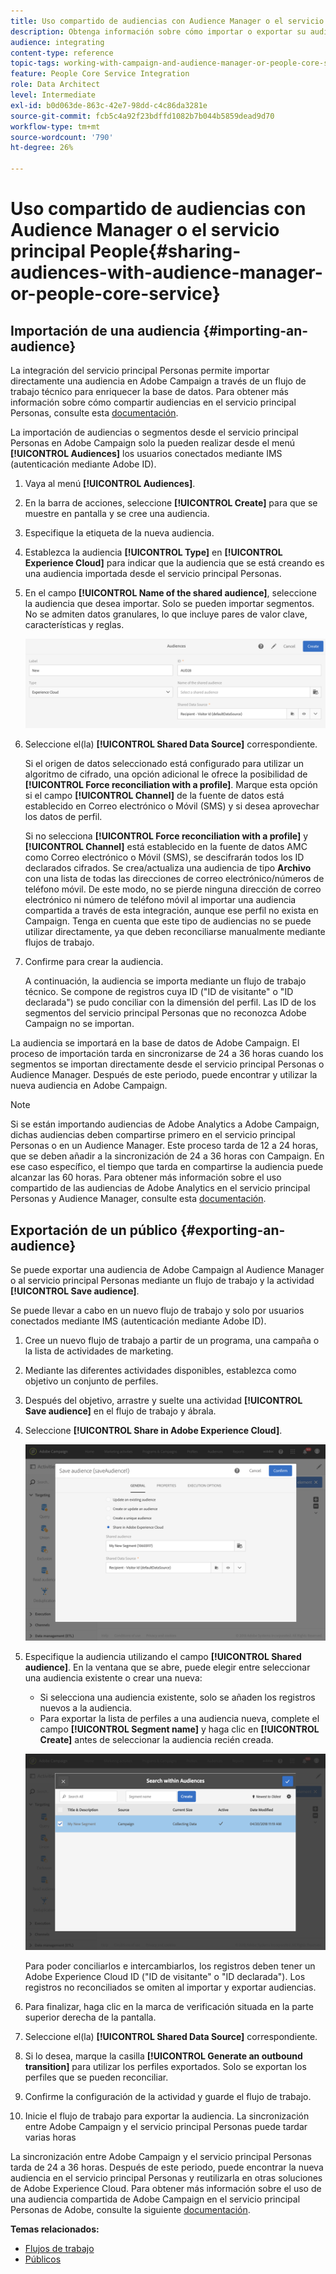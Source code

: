 ```yaml
---
title: Uso compartido de audiencias con Audience Manager o el servicio principal People
description: Obtenga información sobre cómo importar o exportar su audiencia dentro de las distintas soluciones de Adobe Experience Cloud.
audience: integrating
content-type: reference
topic-tags: working-with-campaign-and-audience-manager-or-people-core-service
feature: People Core Service Integration
role: Data Architect
level: Intermediate
exl-id: b0d063de-863c-42e7-98dd-c4c86da3281e
source-git-commit: fcb5c4a92f23bdffd1082b7b044b5859dead9d70
workflow-type: tm+mt
source-wordcount: '790'
ht-degree: 26%

---
```


# Uso compartido de audiencias con Audience Manager o el servicio principal People{#sharing-audiences-with-audience-manager-or-people-core-service}

## Importación de una audiencia {#importing-an-audience}

La integración del servicio principal Personas permite importar directamente una audiencia en Adobe Campaign a través de un flujo de trabajo técnico para enriquecer la base de datos. Para obtener más información sobre cómo compartir audiencias en el servicio principal Personas, consulte esta [documentación](https://experienceleague.adobe.com/docs/analytics/components/segmentation/segmentation-workflow/seg-publish.html?lang=es).

La importación de audiencias o segmentos desde el servicio principal Personas en Adobe Campaign solo la pueden realizar desde el menú **[!UICONTROL Audiences]** los usuarios conectados mediante IMS (autenticación mediante Adobe ID).

1. Vaya al menú **[!UICONTROL Audiences]**.
1. En la barra de acciones, seleccione **[!UICONTROL Create]** para que se muestre en pantalla y se cree una audiencia.
1. Especifique la etiqueta de la nueva audiencia.
1. Establezca la audiencia **[!UICONTROL Type]** en **[!UICONTROL Experience Cloud]** para indicar que la audiencia que se está creando es una audiencia importada desde el servicio principal Personas.
1. En el campo **[!UICONTROL Name of the shared audience]**, seleccione la audiencia que desea importar. Solo se pueden importar segmentos. No se admiten datos granulares, lo que incluye pares de valor clave, características y reglas.

   ![](assets/aam_import_audience.png)

1. Seleccione el(la) **[!UICONTROL Shared Data Source]** correspondiente.

   Si el origen de datos seleccionado está configurado para utilizar un algoritmo de cifrado, una opción adicional le ofrece la posibilidad de **[!UICONTROL Force reconciliation with a profile]**. Marque esta opción si el campo **[!UICONTROL Channel]** de la fuente de datos está establecido en Correo electrónico o Móvil (SMS) y si desea aprovechar los datos de perfil.

   Si no selecciona **[!UICONTROL Force reconciliation with a profile]** y **[!UICONTROL Channel]** está establecido en la fuente de datos AMC como Correo electrónico o Móvil (SMS), se descifrarán todos los ID declarados cifrados. Se crea/actualiza una audiencia de tipo **Archivo** con una lista de todas las direcciones de correo electrónico/números de teléfono móvil. De este modo, no se pierde ninguna dirección de correo electrónico ni número de teléfono móvil al importar una audiencia compartida a través de esta integración, aunque ese perfil no exista en Campaign. Tenga en cuenta que este tipo de audiencias no se puede utilizar directamente, ya que deben reconciliarse manualmente mediante flujos de trabajo.

1. Confirme para crear la audiencia.

   A continuación, la audiencia se importa mediante un flujo de trabajo técnico. Se compone de registros cuya ID (&quot;ID de visitante&quot; o &quot;ID declarada&quot;) se pudo conciliar con la dimensión del perfil. Las ID de los segmentos del servicio principal Personas que no reconozca Adobe Campaign no se importan.

La audiencia se importará en la base de datos de Adobe Campaign. El proceso de importación tarda en sincronizarse de 24 a 36 horas cuando los segmentos se importan directamente desde el servicio principal Personas o Audience Manager. Después de este periodo, puede encontrar y utilizar la nueva audiencia en Adobe Campaign.

>[!NOTE]
>
>Si se están importando audiencias de Adobe Analytics a Adobe Campaign, dichas audiencias deben compartirse primero en el servicio principal Personas o en un Audience Manager. Este proceso tarda de 12 a 24 horas, que se deben añadir a la sincronización de 24 a 36 horas con Campaign. En ese caso específico, el tiempo que tarda en compartirse la audiencia puede alcanzar las 60 horas. Para obtener más información sobre el uso compartido de las audiencias de Adobe Analytics en el servicio principal Personas y Audience Manager, consulte esta [documentación](https://experienceleague.adobe.com/docs/analytics/components/segmentation/segmentation-workflow/seg-publish.html?lang=es).

## Exportación de un público {#exporting-an-audience}

Se puede exportar una audiencia de Adobe Campaign al Audience Manager o al servicio principal Personas mediante un flujo de trabajo y la actividad **[!UICONTROL Save audience]**.

Se puede llevar a cabo en un nuevo flujo de trabajo y solo por usuarios conectados mediante IMS (autenticación mediante Adobe ID).

1. Cree un nuevo flujo de trabajo a partir de un programa, una campaña o la lista de actividades de marketing.
1. Mediante las diferentes actividades disponibles, establezca como objetivo un conjunto de perfiles.
1. Después del objetivo, arrastre y suelte una actividad **[!UICONTROL Save audience]** en el flujo de trabajo y ábrala.
1. Seleccione **[!UICONTROL Share in Adobe Experience Cloud]**.

   ![](assets/aam_save_audience_activity.png)

1. Especifique la audiencia utilizando el campo **[!UICONTROL Shared audience]**. En la ventana que se abre, puede elegir entre seleccionar una audiencia existente o crear una nueva:

   * Si selecciona una audiencia existente, solo se añaden los registros nuevos a la audiencia.
   * Para exportar la lista de perfiles a una audiencia nueva, complete el campo **[!UICONTROL Segment name]** y haga clic en **[!UICONTROL Create]** antes de seleccionar la audiencia recién creada.

   ![](assets/aam_save_audience_segment_picker.png)

   Para poder conciliarlos e intercambiarlos, los registros deben tener un Adobe Experience Cloud ID (&quot;ID de visitante&quot; o &quot;ID declarada&quot;). Los registros no reconciliados se omiten al importar y exportar audiencias.

1. Para finalizar, haga clic en la marca de verificación situada en la parte superior derecha de la pantalla.
1. Seleccione el(la) **[!UICONTROL Shared Data Source]** correspondiente.
1. Si lo desea, marque la casilla **[!UICONTROL Generate an outbound transition]** para utilizar los perfiles exportados. Solo se exportan los perfiles que se pueden reconciliar.
1. Confirme la configuración de la actividad y guarde el flujo de trabajo.
1. Inicie el flujo de trabajo para exportar la audiencia. La sincronización entre Adobe Campaign y el servicio principal Personas puede tardar varias horas

La sincronización entre Adobe Campaign y el servicio principal Personas tarda de 24 a 36 horas. Después de este periodo, puede encontrar la nueva audiencia en el servicio principal Personas y reutilizarla en otras soluciones de Adobe Experience Cloud. Para obtener más información sobre el uso de una audiencia compartida de Adobe Campaign en el servicio principal Personas de Adobe, consulte la siguiente [documentación](https://experienceleague.adobe.com/docs/core-services/interface/audiences/t-audience-create.html?lang=es).

**Temas relacionados:**

* [Flujos de trabajo](../../automating/using/get-started-workflows.md)
* [Públicos](../../audiences/using/about-audiences.md)
